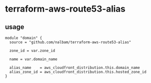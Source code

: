 # terraform-aws-route53-alias

## usage

```
module "domain" {
  source = "github.com/nalbam/terraform-aws-route53-alias"

  zone_id = var.zone_id

  name = var.domain_name

  alias_name    = aws_cloudfront_distribution.this.domain_name
  alias_zone_id = aws_cloudfront_distribution.this.hosted_zone_id
}
```
